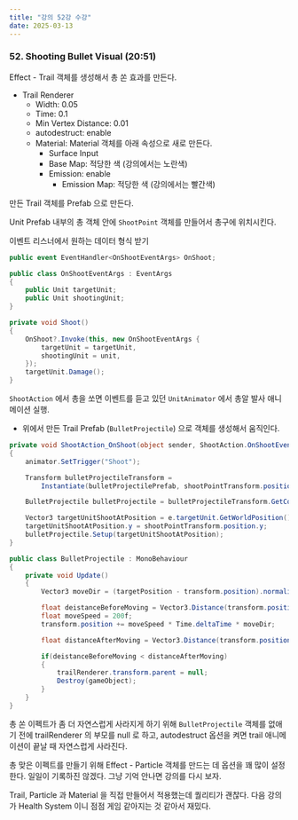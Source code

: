 ```yaml
---
title: "강의 52강 수강"
date: 2025-03-13
---
```


### 52. Shooting Bullet Visual (20:51)

Effect - Trail 객체를 생성해서 총 쏜 효과를 만든다.

- Trail Renderer
  - Width: 0.05
  - Time: 0.1
  - Min Vertex Distance: 0.01
  - autodestruct: enable
  - Material: Material 객체를 아래 속성으로 새로 만든다.
    - Surface Input
    - Base Map: 적당한 색 (강의에서는 노란색)
    - Emission: enable
      - Emission Map: 적당한 색 (강의에서는 빨간색)

만든 Trail 객체를 Prefab 으로 만든다.

Unit Prefab 내부의 총 객체 안에 `ShootPoint` 객체를 만들어서 총구에 위치시킨다.

이벤트 리스너에서 원하는 데이터 형식 받기

```c#
public event EventHandler<OnShootEventArgs> OnShoot;

public class OnShootEventArgs : EventArgs
{
    public Unit targetUnit;
    public Unit shootingUnit;
}

private void Shoot()
{
    OnShoot?.Invoke(this, new OnShootEventArgs {
        targetUnit = targetUnit,
        shootingUnit = unit,
    });
    targetUnit.Damage();
}
```

`ShootAction` 에서 총을 쏘면 이벤트를 듣고 있던 `UnitAnimator` 에서 총알 발사 애니메이션 실행.
- 위에서 만든 Trail Prefab (`BulletProjectile`) 으로 객체를 생성해서 움직인다.

```c#
private void ShootAction_OnShoot(object sender, ShootAction.OnShootEventArgs e)
{
    animator.SetTrigger("Shoot");

    Transform bulletProjectileTransform =
        Instantiate(bulletProjectilePrefab, shootPointTransform.position, Quaternion.identity);

    BulletProjectile bulletProjectile = bulletProjectileTransform.GetComponent<BulletProjectile>();

    Vector3 targetUnitShootAtPosition = e.targetUnit.GetWorldPosition();
    targetUnitShootAtPosition.y = shootPointTransform.position.y;
    bulletProjectile.Setup(targetUnitShootAtPosition);
}

public class BulletProjectile : MonoBehaviour
{
    private void Update()
    {
        Vector3 moveDir = (targetPosition - transform.position).normalized;

        float deistanceBeforeMoving = Vector3.Distance(transform.position, targetPosition);
        float moveSpeed = 200f;
        transform.position += moveSpeed * Time.deltaTime * moveDir;

        float distanceAfterMoving = Vector3.Distance(transform.position, targetPosition);

        if(deistanceBeforeMoving < distanceAfterMoving)
        {
            trailRenderer.transform.parent = null;
            Destroy(gameObject);
        }
    }
}
```

총 쏜 이펙트가 좀 더 자연스럽게 사라지게 하기 위해 `BulletProjectile` 객체를 없애기 전에 trailRenderer 의 부모를 null 로 하고, autodestruct 옵션을 켜면 trail 애니메이션이 끝날 때 자연스럽게 사라진다.

총 맞은 이펙트를 만들기 위해 Effect - Particle 객체를 만드는 데 옵션을 꽤 많이 설정한다. 일일이 기록하진 않겠다. 그냥 기억 안나면 강의를 다시 보자.

Trail, Particle 과 Material 을 직접 만들어서 적용했는데 퀄리티가 괜찮다. 다음 강의가 Health System 이니 점점 게임 같아지는 것 같아서 재밌다.
